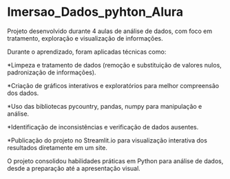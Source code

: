 # Imersao_Dados_pyhton_Alura

Projeto desenvolvido durante 4 aulas de análise de dados, com foco em tratamento, exploração e visualização de informações.

Durante o aprendizado, foram aplicadas técnicas como:

*Limpeza e tratamento de dados (remoção e substituição de valores nulos, padronização de informações).

*Criação de gráficos interativos e exploratórios para melhor compreensão dos dados.

*Uso das bibliotecas pycountry, pandas, numpy para manipulação e análise.

*Identificação de inconsistências e verificação de dados ausentes.

*Publicação do projeto no Streamlit.io para visualização interativa dos resultados diretamente em um site.

O projeto consolidou habilidades práticas em Python para análise de dados, desde a preparação até a apresentação visual.
